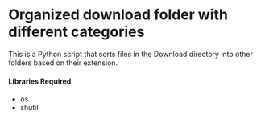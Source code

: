 #   Organized download folder with different categories


This is a Python script that sorts files in the Download directory into other folders based on their extension.


#### Libraries Required

-   os
-   shutil